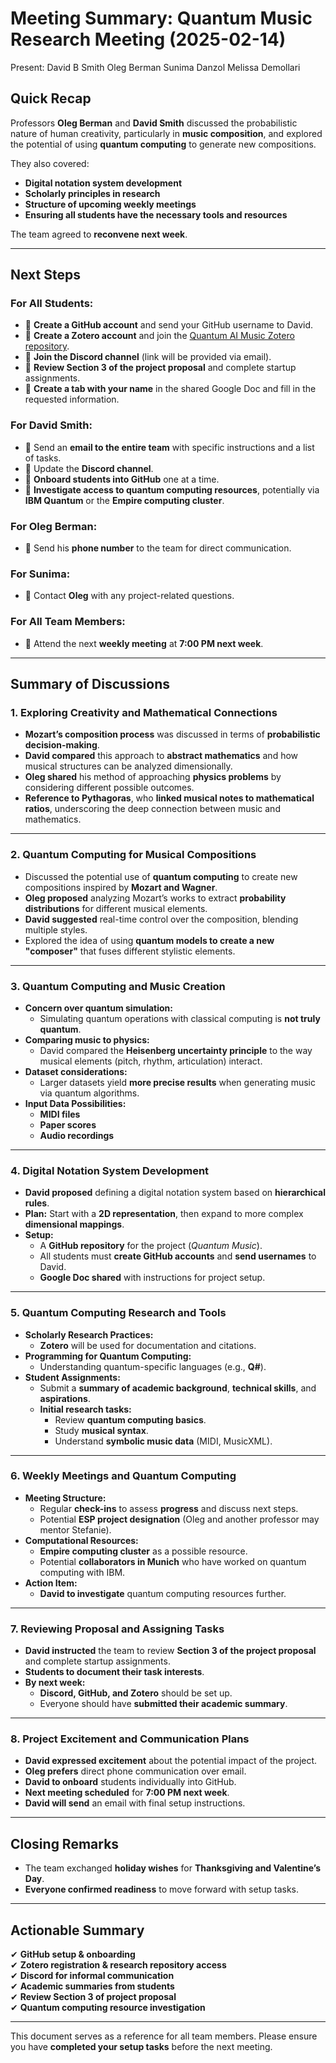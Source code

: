 # **Meeting Summary: Quantum Music Research Meeting (2025-02-14)**

Present:
David B Smith
Oleg Berman
Sunima Danzol
Melissa Demollari

## **Quick Recap**
Professors **Oleg Berman** and **David Smith** discussed the probabilistic nature of human creativity, particularly in **music composition**, and explored the potential of using **quantum computing** to generate new compositions. 

They also covered:
- **Digital notation system development**
- **Scholarly principles in research**
- **Structure of upcoming weekly meetings**
- **Ensuring all students have the necessary tools and resources**

The team agreed to **reconvene next week**.

---

## **Next Steps**
### **For All Students:**
- 🔹 **Create a GitHub account** and send your GitHub username to David.
- 🔹 **Create a Zotero account** and join the [Quantum AI Music Zotero repository](https://www.zotero.org/groups/5772697/quantum_ai_music).
- 🔹 **Join the Discord channel** (link will be provided via email).
- 🔹 **Review Section 3 of the project proposal** and complete startup assignments.
- 🔹 **Create a tab with your name** in the shared Google Doc and fill in the requested information.

### **For David Smith:**
- 🔹 Send an **email to the entire team** with specific instructions and a list of tasks.
- 🔹 Update the **Discord channel**.
- 🔹 **Onboard students into GitHub** one at a time.
- 🔹 **Investigate access to quantum computing resources**, potentially via **IBM Quantum** or the **Empire computing cluster**.

### **For Oleg Berman:**
- 🔹 Send his **phone number** to the team for direct communication.

### **For Sunima:**
- 🔹 Contact **Oleg** with any project-related questions.

### **For All Team Members:**
- 🔹 Attend the next **weekly meeting** at **7:00 PM next week**.

---

## **Summary of Discussions**

### **1. Exploring Creativity and Mathematical Connections**
- **Mozart’s composition process** was discussed in terms of **probabilistic decision-making**.
- **David compared** this approach to **abstract mathematics** and how musical structures can be analyzed dimensionally.
- **Oleg shared** his method of approaching **physics problems** by considering different possible outcomes.
- **Reference to Pythagoras**, who **linked musical notes to mathematical ratios**, underscoring the deep connection between music and mathematics.

---

### **2. Quantum Computing for Musical Compositions**
- Discussed the potential use of **quantum computing** to create new compositions inspired by **Mozart and Wagner**.
- **Oleg proposed** analyzing Mozart’s works to extract **probability distributions** for different musical elements.
- **David suggested** real-time control over the composition, blending multiple styles.
- Explored the idea of using **quantum models to create a new "composer"** that fuses different stylistic elements.

---

### **3. Quantum Computing and Music Creation**
- **Concern over quantum simulation:**  
  - Simulating quantum operations with classical computing is **not truly quantum**.
- **Comparing music to physics:**  
  - David compared the **Heisenberg uncertainty principle** to the way musical elements (pitch, rhythm, articulation) interact.
- **Dataset considerations:**  
  - Larger datasets yield **more precise results** when generating music via quantum algorithms.
- **Input Data Possibilities:**  
  - **MIDI files**
  - **Paper scores**
  - **Audio recordings**

---

### **4. Digital Notation System Development**
- **David proposed** defining a digital notation system based on **hierarchical rules**.
- **Plan:** Start with a **2D representation**, then expand to more complex **dimensional mappings**.
- **Setup:**  
  - A **GitHub repository** for the project (*Quantum Music*).  
  - All students must **create GitHub accounts** and **send usernames** to David.  
  - **Google Doc shared** with instructions for project setup.

---

### **5. Quantum Computing Research and Tools**
- **Scholarly Research Practices:**  
  - **Zotero** will be used for documentation and citations.
- **Programming for Quantum Computing:**  
  - Understanding quantum-specific languages (e.g., **Q#**).
- **Student Assignments:**  
  - Submit a **summary of academic background**, **technical skills**, and **aspirations**.
  - **Initial research tasks:**
    - Review **quantum computing basics**.
    - Study **musical syntax**.
    - Understand **symbolic music data** (MIDI, MusicXML).

---

### **6. Weekly Meetings and Quantum Computing**
- **Meeting Structure:**
  - Regular **check-ins** to assess **progress** and discuss next steps.
  - Potential **ESP project designation** (Oleg and another professor may mentor Stefanie).
- **Computational Resources:**
  - **Empire computing cluster** as a possible resource.
  - Potential **collaborators in Munich** who have worked on quantum computing with IBM.
- **Action Item:**
  - **David to investigate** quantum computing resources further.

---

### **7. Reviewing Proposal and Assigning Tasks**
- **David instructed** the team to review **Section 3 of the project proposal** and complete startup assignments.
- **Students to document their task interests**.
- **By next week:**
  - **Discord, GitHub, and Zotero** should be set up.
  - Everyone should have **submitted their academic summary**.

---

### **8. Project Excitement and Communication Plans**
- **David expressed excitement** about the potential impact of the project.
- **Oleg prefers** direct phone communication over email.
- **David to onboard** students individually into GitHub.
- **Next meeting scheduled** for **7:00 PM next week**.
- **David will send** an email with final setup instructions.

---

## **Closing Remarks**
- The team exchanged **holiday wishes** for **Thanksgiving and Valentine’s Day**.
- **Everyone confirmed readiness** to move forward with setup tasks.

---

## **Actionable Summary**
✔ **GitHub setup & onboarding**  
✔ **Zotero registration & research repository access**  
✔ **Discord for informal communication**  
✔ **Academic summaries from students**  
✔ **Review Section 3 of project proposal**  
✔ **Quantum computing resource investigation**  

---

This document serves as a reference for all team members. Please ensure you have **completed your setup tasks** before the next meeting.

